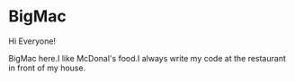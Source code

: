 # BigMac

Hi Everyone!
 
BigMac here.I like McDonal's food.I always write my code at the restaurant in front of my house.
